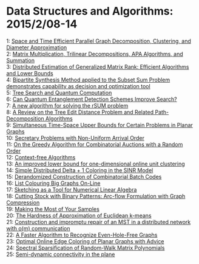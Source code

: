 # Data Structures and Algorithms: 2015/2/08-14  
1: [Space and Time Efficient Parallel Graph Decomposition, Clustering, and  Diameter Approximation](https://doi.org/10.48550/arXiv.1407.3144)  
2: [Matrix Multiplication, Trilinear Decompositions, APA Algorithms, and  Summation](https://doi.org/10.48550/arXiv.1412.1145)  
3: [Distributed Estimation of Generalized Matrix Rank: Efficient Algorithms  and Lower Bounds](https://doi.org/10.48550/arXiv.1502.01403)  
4: [Bipartite Synthesis Method applied to the Subset Sum Problem  demonstrates capability as decision and optimization tool](https://doi.org/10.48550/arXiv.1502.01837)  
5: [Tree Search and Quantum Computation](https://doi.org/10.48550/arXiv.1502.01951)  
6: [Can Quantum Entanglement Detection Schemes Improve Search?](https://doi.org/10.48550/arXiv.1502.01959)  
7: [A new algorithm for solving the rSUM problem](https://doi.org/10.48550/arXiv.1407.4640)  
8: [A Review on the Tree Edit Distance Problem and Related  Path-Decomposition Algorithms](https://doi.org/10.48550/arXiv.1501.00611)  
9: [Simultaneous Time-Space Upper Bounds for Certain Problems in Planar  Graphs](https://doi.org/10.48550/arXiv.1502.02135)  
10: [Secretary Problems with Non-Uniform Arrival Order](https://doi.org/10.48550/arXiv.1502.02155)  
11: [On the Greedy Algorithm for Combinatorial Auctions with a Random Order](https://doi.org/10.48550/arXiv.1502.02178)  
12: [Context-free Algorithms](https://doi.org/10.48550/arXiv.1502.02328)  
13: [An improved lower bound for one-dimensional online unit clustering](https://doi.org/10.48550/arXiv.1502.02422)  
14: [Simple Distributed Delta + 1 Coloring in the SINR Model](https://doi.org/10.48550/arXiv.1502.02426)  
15: [Derandomized Construction of Combinatorial Batch Codes](https://doi.org/10.48550/arXiv.1502.02472)  
16: [List Colouring Big Graphs On-Line](https://doi.org/10.48550/arXiv.1502.02557)  
17: [Sketching as a Tool for Numerical Linear Algebra](https://doi.org/10.48550/arXiv.1411.4357)  
18: [Cutting Stock with Binary Patterns: Arc-flow Formulation with Graph  Compression](https://doi.org/10.48550/arXiv.1502.02899)  
19: [Making the Most of Your Samples](https://doi.org/10.48550/arXiv.1407.2479)  
20: [The Hardness of Approximation of Euclidean k-means](https://doi.org/10.48550/arXiv.1502.03316)  
21: [Construction and impromptu repair of an MST in a distributed network  with o(m) communication](https://doi.org/10.48550/arXiv.1502.03320)  
22: [A Faster Algorithm to Recognize Even-Hole-Free Graphs](https://doi.org/10.48550/arXiv.1311.0358)  
23: [Optimal Online Edge Coloring of Planar Graphs with Advice](https://doi.org/10.48550/arXiv.1410.7923)  
24: [Spectral Sparsification of Random-Walk Matrix Polynomials](https://doi.org/10.48550/arXiv.1502.03496)  
25: [Semi-dynamic connectivity in the plane](https://doi.org/10.48550/arXiv.1502.03690)  
